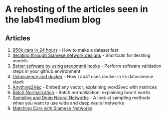 # A rehosting of the articles seen in the lab41 medium blog

## Articles
1. [850k cars in 24 hours](850kimages) - How to make a dataset fast
1. [Iterating through Siamese network designs](fastsiamese) - Shortcuts for iterating models 
1. [Better software by using precommit hooks](precommithooks) - Perform software validation steps in your github environment
1. [Datascience and docker](lab41docker) - How Lab41 uses docker in its datascience stack
1. [Anything2Vec](anything2vec) - Embed any vector, explaining word2vec with matrices
1. [Batch Normalization](batchnorm) - Batch normalization; explaining how it works
1. [Sampling and Deep Neural Networks](yfcc100m) - A look at sampling methods when you want to use wide and deep neural networks
1. [Matching Cars with Siamese Networks](matchingcars)


